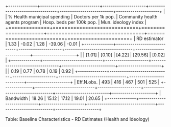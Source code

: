 
+--------------+-----------------------------+---------------------+---------------------------------+--------------------------+---------------------+
|              | % Health municipal spending | Doctors per 1k pop. | Community health agents program | Hosp. beds per 100k pop. | Mun. ideology index |
+==============+=============================+=====================+=================================+==========================+=====================+
| RD estimator | 1.33                        | -0.02               | 1.28                            | -39.06                   | -0.01               |
+--------------+-----------------------------+---------------------+---------------------------------+--------------------------+---------------------+
|              | [1.01]                      | [0.10]              | [4.22]                          | [29.56]                  | [0.02]              |
+--------------+-----------------------------+---------------------+---------------------------------+--------------------------+---------------------+
|              | 0.19                        | 0.77                | 0.78                            | 0.19                     | 0.92                |
+--------------+-----------------------------+---------------------+---------------------------------+--------------------------+---------------------+
| Eff.N.obs.   | 493                         | 416                 | 467                             | 501                      | 525                 |
+--------------+-----------------------------+---------------------+---------------------------------+--------------------------+---------------------+
| Bandwidth    | 18.26                       | 15.12               | 17.12                           | 19.01                    | 20.65               |
+--------------+-----------------------------+---------------------+---------------------------------+--------------------------+---------------------+

Table: Baseline Characteristics - RD Estimates (Health and Ideology)
